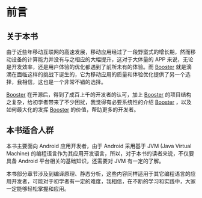 # 前言

## 关于本书

由于近些年移动互联网的高速发展，移动应用经过了一段野蛮式的增长期，然而移动设备的计算能力并没有与之相应的大幅提升，这对于大体量的 APP 来说，无论是开发效率，还是用户体验的优化都遇到了前所未有的体验。而 [Booster](https://github.com/didi/booster) 就是滴滴在面临这样的挑战下诞生的，它为移动应用的质量和体验优化提供了另一个选择，我相信，这也是一个非常不错的选择。

[Booster](https://github.com/didi/booster) 在开源后，得到了成百上千的开发者的认可，加上 [Booster](https://github.com/didi/booster) 的项目结构之复杂，给初学者带来了不少困扰，我觉得有必要系统性的介绍 [Booster](https://github.com/didi/booster) ，以及如何最大化的发挥 [Booster](https://github.com/didi/booster) 的价值，帮助更多的开发者。

## 本书适合人群

本书主要面向 Android 应用开发者，由于 Android 采用基于 JVM (Java Virtual Machine) 的编程语言作为其应用开发语言，所以，对于本书的读者来说，不仅要具备 Android 平台相关的基础知识，还需要对 JVM 有一定的了解。

本书部分章节涉及到编译原理、静态分析，这些内容同样适用于其它编程语言的应用开发者，可能对于初学者有一定的难度，我相信，在不断的学习和实践中，大家一定能够轻松掌握和应用。

